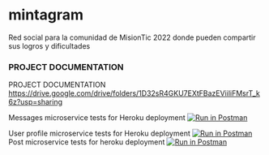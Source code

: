# mintagram
Red social para la comunidad de MisionTic 2022 donde pueden compartir sus logros y dificultades

### PROJECT DOCUMENTATION

PROJECT DOCUMENTATION
https://drive.google.com/drive/folders/1D32sR4GKU7EXtFBazEViiliFMsrT_k6z?usp=sharing

Messages microservice tests for Heroku deployment
[![Run in Postman](https://run.pstmn.io/button.svg)](https://www.postman.com/red-meadow-94677/workspace/messages/collection/18428848-55338ce3-2b30-477b-b826-40b0de5fb2f9)

User profile microservice tests for Heroku deployment
[![Run in Postman](https://run.pstmn.io/button.svg)](https://www.postman.com/red-meadow-94677/workspace/usuario/collection/18428848-9c111bac-50ef-4396-8ef8-466295cef0b3)
Post microservice tests  for heroku deployment
[![Run in Postman](https://run.pstmn.io/button.svg)](https://www.postman.com/red-meadow-94677/workspace/post-microservice/collection/18428848-5a3be881-96d2-479e-a0c6-46287e2c06e0)
